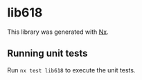 # lib618

This library was generated with [Nx](https://nx.dev).

## Running unit tests

Run `nx test lib618` to execute the unit tests.
